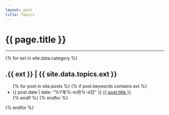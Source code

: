 ```yaml
---
layout: post
title: Topics
---
```


<div id="title-banner" class="written">
  <h1>{( page.title }}</h1>
  <hr>  
</div>

{% for ext in site.data.category %}
  <section>
    <h2 id="{{ ext }}">.{{ ext }} | {{ site.data.topics.ext }}</h2>
    <ul>
    {% for post in site.posts %}
      {% if post.keywords contains ext %}
        <li>
          {{ post.date | date: "%Y年%-m月%-d日" }} 
          <a href="{{ post.url | prepend:site.baseurl }}">
            {{ post.title }}
          </a>
        </li>
      {% endif %}
    {% endfor %}
    </ul>
  </section>
{% endfor %}
